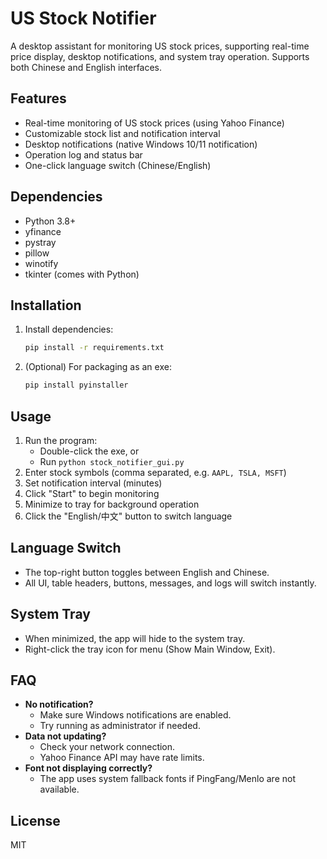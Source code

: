 # US Stock Notifier

A  desktop assistant for monitoring US stock prices, supporting real-time price display, desktop notifications, and system tray operation. Supports both Chinese and English interfaces.

## Features
- Real-time monitoring of US stock prices (using Yahoo Finance)
- Customizable stock list and notification interval
- Desktop notifications (native Windows 10/11 notification)
- Operation log and status bar
- One-click language switch (Chinese/English)

## Dependencies
- Python 3.8+
- yfinance
- pystray
- pillow
- winotify
- tkinter (comes with Python)

## Installation
1. Install dependencies:
   ```bash
   pip install -r requirements.txt
   ```
2. (Optional) For packaging as an exe:
   ```bash
   pip install pyinstaller
   ```

## Usage
1. Run the program:
   - Double-click the exe, or
   - Run `python stock_notifier_gui.py`
2. Enter stock symbols (comma separated, e.g. `AAPL, TSLA, MSFT`)
3. Set notification interval (minutes)
4. Click "Start" to begin monitoring
5. Minimize to tray for background operation
6. Click the "English/中文" button to switch language

## Language Switch
- The top-right button toggles between English and Chinese.
- All UI, table headers, buttons, messages, and logs will switch instantly.

## System Tray
- When minimized, the app will hide to the system tray.
- Right-click the tray icon for menu (Show Main Window, Exit).

## FAQ
- **No notification?**
  - Make sure Windows notifications are enabled.
  - Try running as administrator if needed.
- **Data not updating?**
  - Check your network connection.
  - Yahoo Finance API may have rate limits.
- **Font not displaying correctly?**
  - The app uses system fallback fonts if PingFang/Menlo are not available.

## License
MIT 
